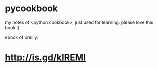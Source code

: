 pycookbook
==========

my notes of &lt;python cookbook>, just used for learning. please love this book :)


ebook of oreilly:

# http://is.gd/klREMI
